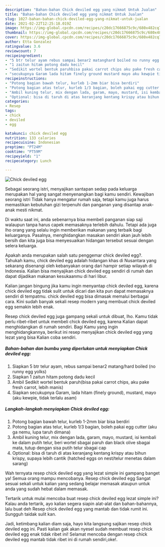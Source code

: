 ```yaml
---
description: "Bahan-bahan Chick deviled egg yang nikmat Untuk Jualan"
title: "Bahan-bahan Chick deviled egg yang nikmat Untuk Jualan"
slug: 1027-bahan-bahan-chick-deviled-egg-yang-nikmat-untuk-jualan
date: 2021-02-22T12:25:18.019Z
image: https://img-global.cpcdn.com/recipes/c20dc17666875c9c/680x482cq70/chick-deviled-egg-foto-resep-utama.jpg
thumbnail: https://img-global.cpcdn.com/recipes/c20dc17666875c9c/680x482cq70/chick-deviled-egg-foto-resep-utama.jpg
cover: https://img-global.cpcdn.com/recipes/c20dc17666875c9c/680x482cq70/chick-deviled-egg-foto-resep-utama.jpg
author: Etta Gonzalez
ratingvalue: 3.6
reviewcount: 7
recipeingredient:
- "5 btr telur ayam rebus sampai benar2 matanghard boiled no runny egg yolks"
- "1 zaitun hitam potong dadu kecil"
- "Sedikit wortel bentuk paruhbisa pakai carrot chips aku pake fresh carrot lebih manis"
- "secukupnya Garam lada hitam finely ground mustard mayo aku kewpie tidak terlalu asam"
recipeinstructions:
- "Potong bagian bawah telur, kurleb 1-2mm biar bisa berdiri"
- "Potong bagian atas telur, kurleb 1/3 bagian, boleh pakai egg cutter (aku ga nemu, lupa taruh dimana)"
- "Ambil kuning telur, mix dengan lada, garam, mayo, mustard, isi kembali ke dalam putih telur, beri wortel sbagai paruh dan black olive sbagai mata, tutup dengan sisa putih telur sbagai cap"
- "Optional: bisa di taruh di atas keranjang kentang krispy atau bihun krispy, supaya lebih cantik (hatched eggs on nest/telur menetas dalam sarang)"
categories:
- Resep
tags:
- chick
- deviled
- egg

katakunci: chick deviled egg 
nutrition: 133 calories
recipecuisine: Indonesian
preptime: "PT24M"
cooktime: "PT59M"
recipeyield: "1"
recipecategory: Lunch

---
```



![Chick deviled egg](https://img-global.cpcdn.com/recipes/c20dc17666875c9c/680x482cq70/chick-deviled-egg-foto-resep-utama.jpg)

Sebagai seorang istri, menyajikan santapan sedap pada keluarga merupakan hal yang sangat menyenangkan bagi kamu sendiri. Kewajiban seorang istri Tidak hanya mengatur rumah saja, tetapi kamu juga harus memastikan kebutuhan gizi terpenuhi dan panganan yang disantap anak-anak mesti nikmat.

Di waktu  saat ini, anda sebenarnya bisa membeli panganan siap saji walaupun tanpa harus capek memasaknya terlebih dahulu. Tetapi ada juga lho orang yang selalu ingin memberikan makanan yang terbaik bagi keluarganya. Pasalnya, menghidangkan masakan sendiri akan jauh lebih bersih dan kita juga bisa menyesuaikan hidangan tersebut sesuai dengan selera keluarga. 



Apakah anda merupakan salah satu penggemar chick deviled egg?. Tahukah kamu, chick deviled egg adalah hidangan khas di Nusantara yang sekarang disenangi oleh kebanyakan orang dari hampir setiap wilayah di Indonesia. Kalian bisa menyajikan chick deviled egg sendiri di rumah dan dapat dijadikan makanan kesukaanmu di hari libur.

Kalian jangan bingung jika kamu ingin menyantap chick deviled egg, karena chick deviled egg tidak sulit untuk dicari dan kita pun dapat memasaknya sendiri di tempatmu. chick deviled egg bisa dimasak memalui berbagai cara. Kini sudah banyak sekali resep modern yang membuat chick deviled egg semakin lebih enak.

Resep chick deviled egg juga gampang sekali untuk dibuat, lho. Kamu tidak perlu ribet-ribet untuk membeli chick deviled egg, karena Kalian dapat menghidangkan di rumah sendiri. Bagi Kamu yang ingin menghidangkannya, berikut ini resep menyajikan chick deviled egg yang lezat yang bisa Kalian coba sendiri.

<!--inarticleads1-->

##### Bahan-bahan dan bumbu yang diperlukan untuk menyiapkan Chick deviled egg:

1. Siapkan 5 btr telur ayam, rebus sampai benar2 matang/hard boiled (no runny egg yolks)
1. Siapkan 1 zaitun hitam potong dadu kecil
1. Ambil Sedikit wortel bentuk paruh(bisa pakai carrot chips, aku pake fresh carrot, lebih manis)
1. Siapkan secukupnya Garam, lada hitam (finely ground), mustard, mayo (aku kewpie, tidak terlalu asam)




<!--inarticleads2-->

##### Langkah-langkah menyiapkan Chick deviled egg:

1. Potong bagian bawah telur, kurleb 1-2mm biar bisa berdiri
1. Potong bagian atas telur, kurleb 1/3 bagian, boleh pakai egg cutter (aku ga nemu, lupa taruh dimana)
1. Ambil kuning telur, mix dengan lada, garam, mayo, mustard, isi kembali ke dalam putih telur, beri wortel sbagai paruh dan black olive sbagai mata, tutup dengan sisa putih telur sbagai cap
1. Optional: bisa di taruh di atas keranjang kentang krispy atau bihun krispy, supaya lebih cantik (hatched eggs on nest/telur menetas dalam sarang)




Wah ternyata resep chick deviled egg yang lezat simple ini gampang banget ya! Semua orang mampu mencobanya. Resep chick deviled egg Sangat sesuai sekali untuk kalian yang sedang belajar memasak ataupun untuk anda yang sudah hebat dalam memasak.

Tertarik untuk mulai mencoba buat resep chick deviled egg lezat simple ini? Kalau anda tertarik, ayo kalian segera siapin alat-alat dan bahan-bahannya, lalu buat deh Resep chick deviled egg yang mantab dan tidak rumit ini. Sungguh taidak sulit kan. 

Jadi, ketimbang kalian diam saja, hayo kita langsung sajikan resep chick deviled egg ini. Pasti kalian gak akan nyesel sudah membuat resep chick deviled egg enak tidak ribet ini! Selamat mencoba dengan resep chick deviled egg mantab tidak ribet ini di rumah sendiri,oke!.

